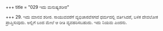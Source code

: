 +++
title = "029 ಇದು ಮನುಷ್ಯಶರೀರ"

+++
29. ಇದು ಮಾನವ ಶರೀರ. ಸಾಯುವವರೆಗೆ ವ್ಯಭಿಚಾರವೆಸಗದೆ ಧರ್ಮದಲ್ಲಿ ವರ್ತಿಸಿದರೆ, ಬಳಿಕ ದೇವಲೋಕ ಪ್ರಾಪ್ತಿಸುವುದು. ಅಲ್ಲಿಗೆ ಬಂದ ಮೇಲೆ ಆ ರೀತಿ ವ್ಯವಹರಿಸಬಹುದು. ಇದು ನಿಯಮ  ಎಂದನು.